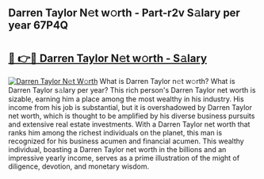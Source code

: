 ## Darren Taylor N𝚎t w𝚘rth - Part-r2v S𝚊lary per year 67P4Q

# <h2><a href="http://gc44oh.nevu.top/?p=Darren+Taylor">🔗 👉🔴 Darren Taylor N𝚎t w𝚘rth - S𝚊lary</a></h2>

[![Darren Taylor N𝚎t W𝚘rth](https://i.imgur.com/Oavwk0R.jpeg)](http://gc44oh.nevu.top/?p=Darren+Taylor)
What is Darren Taylor n𝚎t w𝚘rth? What is Darren Taylor s𝚊lary per year?
This rich person's Darren Taylor net worth is sizable, earning him a place among the most wealthy in his industry. His income from his job is substantial, but it is overshadowed by Darren Taylor net worth, which is thought to be amplified by his diverse business pursuits and extensive real estate investments. With a Darren Taylor net worth that ranks him among the richest individuals on the planet, this man is recognized for his business acumen and financial acumen. This wealthy individual, boasting a Darren Taylor net worth in the billions and an impressive yearly income, serves as a prime illustration of the might of diligence, devotion, and monetary wisdom.
